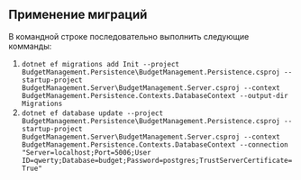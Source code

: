 ## Применение миграций

В командной строке последовательно выполнить следующие комманды:

1. `dotnet ef migrations add Init --project BudgetManagement.Persistence\BudgetManagement.Persistence.csproj --startup-project BudgetManagement.Server\BudgetManagement.Server.csproj --context BudgetManagement.Persistence.Contexts.DatabaseContext --output-dir Migrations`
2. `dotnet ef database update --project BudgetManagement.Persistence\BudgetManagement.Persistence.csproj --startup-project BudgetManagement.Server\BudgetManagement.Server.csproj --context BudgetManagement.Persistence.Contexts.DatabaseContext --connection "Server=localhost;Port=5006;User ID=qwerty;Database=budget;Password=postgres;TrustServerCertificate=True"`
